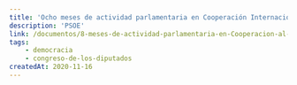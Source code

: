 ```yaml
---
title: 'Ocho meses de actividad parlamentaria en Cooperación Internacional para el Desarrollo'
description: 'PSOE'
link: /documentos/8-meses-de-actividad-parlamentaria-en-Cooperacion-al-Desarrollo-PSOE.pdf
tags:
    - democracia
    - congreso-de-los-diputados
createdAt: 2020-11-16
---
```

